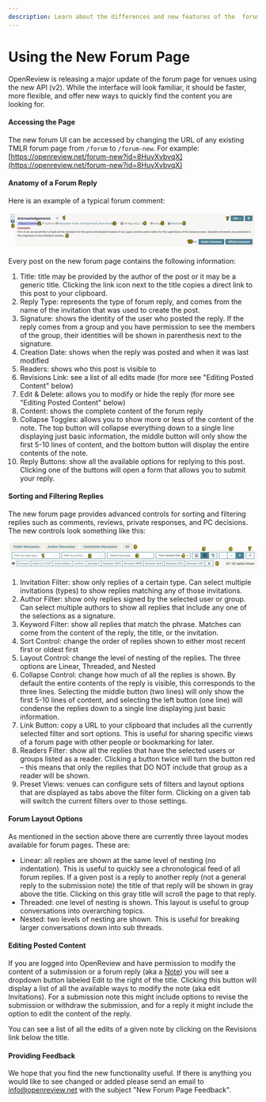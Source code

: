```yaml
---
description: Learn about the differences and new features of the  forum page.
---
```


# Using the New Forum Page

OpenReview is releasing a major update of the forum page for venues using the new API (v2). While the interface will look familiar, it should be faster, more flexible, and offer new ways to quickly find the content you are looking for.

#### Accessing the Page

The new forum UI can be accessed by changing the URL of any existing TMLR forum page from   `/forum` to `/forum-new`. For example: [https://openreview.net/forum-new?id=8HuyXvbvqX](https://openreview.net/forum-new?id=8HuyXvbvqX)

#### Anatomy of a Forum Reply

Here is an example of a typical forum comment:

![An annotated example of a forum comment](<../.gitbook/assets/Screen Shot 2022-07-06 at 8.33.36 PM (1).png>)

Every post on the new forum page contains the following information:

1. Title: title may be provided by the author of the post or it may be a generic title. Clicking the link icon next to the title copies a direct link to this post to your clipboard.
2. Reply Type: represents the type of forum reply, and comes from the name of the invitation that was used to create the post.
3. Signature: shows the identity of the user who posted the reply. If the reply comes from a group and you have permission to see the members of the group, their identities will be shown in parenthesis next to the signature.
4. Creation Date: shows when the reply was posted and when it was last modified
5. Readers: shows who this post is visible to
6. Revisions Link: see a list of all edits made (for more see "Editing Posted Content" below)
7. Edit & Delete: allows you to modify or hide the reply (for more see "Editing Posted Content" below)
8. Content: shows the complete content of the forum reply
9. Collapse Toggles: allows you to show more or less of the content of the note. The top button will collapse everything down to a single line displaying just basic information, the middle button will only show the first 5-10 lines of content, and the bottom button will display the entire contents of the note.
10. Reply Buttons: show all the available options for replying to this post. Clicking one of the buttons will open a form that allows you to submit your reply.&#x20;

#### Sorting and Filtering Replies

The new forum page provides advanced controls for sorting and filtering replies such as comments, reviews, private responses, and PC decisions. The new controls look something like this:

![An annotated screenshot of the filter controls on a new forum page](<../.gitbook/assets/Screen Shot 2022-06-30 at 4.24.36 PM.png>)

1. Invitation Filter: show only replies of a certain type. Can select multiple invitations (types) to show replies matching any of those invitations.
2. Author Filter: show only replies signed by the selected user or group. Can select multiple authors to show all replies that include any one of the selections as a signature.
3. Keyword Filter: show all replies that match the phrase. Matches can come from the content of the reply, the title, or the invitation.
4. Sort Control: change the order of replies shown to either most recent first or oldest first
5. Layout Control: change the level of nesting of the replies. The three options are Linear, Threaded, and Nested
6. Collapse Control: change how much of all the replies is shown. By default the entire contents of the reply is visible, this corresponds to the three lines. Selecting the middle button (two lines) will only show the first 5-10 lines of content, and selecting the left button (one line) will condense the replies down to a single line displaying just basic information.
7. Link Button: copy a URL to your clipboard that includes all the currently selected filter and sort options. This is useful for sharing specific views of a forum page with other people or bookmarking for later.
8. Readers Filter: show all the replies that have the selected users or groups listed as a reader. Clicking a button twice will turn the button red – this means that only the replies that DO NOT include that group as a reader will be shown.
9. Preset Views: venues can configure sets of filters and layout options that are displayed as tabs above the filter form. Clicking on a given tab will switch the current filters over to those settings.

#### Forum Layout Options

As mentioned in the section above there are currently three layout modes available for forum pages. These are:

* Linear: all replies are shown at the same level of nesting (no indentation). This is useful to quickly see a chronological feed of all forum replies. If a given post is a reply to another reply (not a general reply to the submission note) the title of that reply will be shown in gray above the title. Clicking on this gray title will scroll the page to that reply.
* Threaded: one level of nesting is shown. This layout is useful to group conversations into overarching topics.
* Nested: two levels of nesting are shown. This is useful for breaking larger conversations down into sub threads.

#### Editing Posted Content

If you are logged into OpenReview and have permission to modify the content of a submission or a forum reply (aka a [Note](../reference/openreview-entities/note.md)) you will see a dropdown button labeled Edit to the right of the title. Clicking this button will display a list of all the available ways to modify the note (aka edit Invitations). For a submission note this might include options to revise the submission or withdraw the submission, and for a reply it might include the option to edit the content of the reply.

You can see a list of all the edits of a given note by clicking on the Revisions link below the title.

#### Providing Feedback

We hope that you find the new functionality useful. If there is anything you would like to see changed or added please send an email to [info@openreview.net](mailto:info@openreview.net) with the subject "New Forum Page Feedback".
